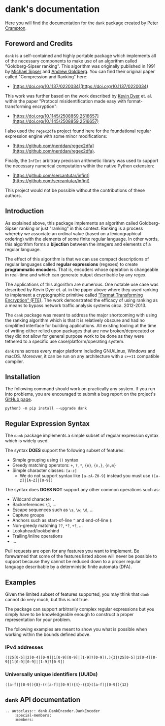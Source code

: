 # dank's documentation

Here you will find the documentation for the `dank` package created by [Peter
Crampton](https://cramppet.github.io).

## Foreword and Credits

`dank` is a self-contained and highly portable package which implements all of
the necessary components to make use of an algorithm called "Goldberg-Sipser
ranking". This algorithm was originally published in 1991 by [Michael
Sipser](https://en.wikipedia.org/wiki/Michael_Sipser) and [Andrew
Goldberg](https://en.wikipedia.org/wiki/Andrew_V._Goldberg). You can find their
original paper called "Compression and Ranking" here:
   - [https://doi.org/10.1137/0220034](https://doi.org/10.1137/0220034)

This work was further based on the work described by [Kevin
Dyer](https://kpdyer.com/) et. al. within the paper "Protocol misidentification
made easy with format-transforming encryption":
   - [https://doi.org/10.1145/2508859.2516657](https://doi.org/10.1145/2508859.2516657)

I also used the `regex2dfa` project found here for the foundational regular
expression engine with some minor modifications:
   - [https://github.com/nerddan/regex2dfa](https://github.com/nerddan/regex2dfa).

Finally, the `InfInt` arbitrary precision arithmetic library was used to support
the necessary numerical computation within the native Python extension:
   - [https://github.com/sercantutar/infint](https://github.com/sercantutar/infint)

This project would not be possible without the contributions of these authors.

## Introduction

As explained above, this package implements an algorithm called Goldberg-Sipser
ranking or just "ranking" in this context. Ranking is a process whereby we
associate an ordinal value (based on a lexicographical ordering) with the
elements of some finite regular language. In other words, this algorithm forms a
**bijection** between the integers and elements of a regular language.

The effect of this algorithm is that we can use compact descriptions of regular
languages called **regular expressions** (regexes) to create **programmatic
encoders**. That is, encoders whose operation is changeable in real-time and
which can generate output describable by any regex.

The applications of this algorithm are numerous. One notable use case was
described by Kevin Dyer et. al. in the paper above where they used ranking to
implement a cryptographic primitive called ["Format Transforming Encryption"
(FTE)](https://en.wikipedia.org/wiki/Format-transforming_encryption). The work
demonstrated the efficacy of using ranking as a means to bypass network traffic
analysis systems circa. 2012-2013.

The `dank` package was meant to address the major shortcoming with using the
ranking algorithm which is that it is relatively obscure and had no simplified
interface for building applications. All existing tooling at the time of writing
either relied upon packages that are now broken/deprecated or they did not allow
for general purpose work to be done as they were tethered to a specific use
case/platform/operating system.

`dank` runs across every major platform including GNU/Linux, Windows and macOS.
Moreover, it can be run on any architecture with a `c++11` compatible compiler.

## Installation

The following command should work on practically any system. If you run into
problems, you are encouraged to submit a bug report on the project's [GitHub
page](https://github.com/cramppet/dank).

```
python3 -m pip install --upgrade dank
```

## Regular Expression Syntax

The `dank` package implements a simple subset of regular expression syntax which
is widely used.

The syntax **DOES** support the following subset of features:

- Simple grouping using `()` syntax
- Greedy matching operators: `+`, `?`, `*`, `{n}`, `{n,}`, `{n,m}`
- Simple character classes: `[a-z]`
   - We do not support syntax like `[a-zA-Z0-9]` instead you must use
     `([a-z]|[A-Z]|[0-9])`

The syntax does **DOES NOT** support any other common operations such as:

- Wildcard character `.`
- Backreferences `\1`, ...
- Escape sequences such as `\s`, `\w`, `\d`, ...
- Capture groups
- Anchors such as start-of-line `^` and end-of-line `$`
- Non-greedy matching `??`, `*?`, `+?`, ...
- Lookahead/lookbehind
- Trailing/inline operations
- ...

Pull requests are open for any features you want to implement. Be forewarned
that some of the features listed above will never be possible to support
because they cannot be reduced down to a proper regular language describable by
a deterministic finite automata (DFA).

## Examples

Given the limited subset of features supported, you may think that `dank` cannot
do very much, but this is not true.

The package can support arbitrarily complex regular expressions but you simply
have to be knowledgeable enough to construct a proper representation for your
problem.

The following examples are meant to show you what is possible when working
within the bounds defined above.

### IPv4 addresses

```
((25[0-5]|2[0-4][0-9]|1[0-9][0-9]|[1-9]?[0-9]).){3}(25[0-5]|2[0-4][0-9]|1[0-9][0-9]|[1-9]?[0-9])
```

### Universally unique identifiers (UUIDs)

```
([a-f]|[0-9]){8}-(([a-f]|[0-9]){4}-){3}([a-f]|[0-9]){12}
```


## `dank` API documentation

```{eval-rst}
.. autoclass:: dank.DankEncoder.DankEncoder
    :special-members:
    :members:
```
